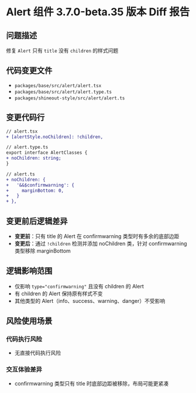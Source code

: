 # Alert 组件 3.7.0-beta.35 版本 Diff 报告

## 问题描述
修复 `Alert` 只有 `title` 没有 `children` 的样式问题

## 代码变更文件
- `packages/base/src/alert/alert.tsx`
- `packages/base/src/alert/alert.type.ts`
- `packages/shineout-style/src/alert/alert.ts`

## 变更代码行
```diff
// alert.tsx
+ [alertStyle.noChildren]: !children,

// alert.type.ts
export interface AlertClasses {
+ noChildren: string;
}

// alert.ts
+ noChildren: {
+   '&&$confirmwarning': {
+     marginBottom: 0,
+   }
+ },
```

## 变更前后逻辑差异
- **变更前**：只有 title 的 Alert 在 confirmwarning 类型时有多余的底部边距
- **变更后**：通过 `!children` 检测并添加 noChildren 类，针对 confirmwarning 类型移除 marginBottom

## 逻辑影响范围
- 仅影响 `type="confirmwarning"` 且没有 children 的 Alert
- 有 children 的 Alert 保持原有样式不变
- 其他类型的 Alert（info、success、warning、danger）不受影响

## 风险使用场景

### 代码执行风险
- 无直接代码执行风险

### 交互体验差异
- confirmwarning 类型只有 title 时底部边距被移除，布局可能更紧凑